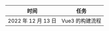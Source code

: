 | 时间                | 任务            |
| ------------------- | --------------- |
| 2022 年 12 月 13 日 | Vue3 的构建流程 |
